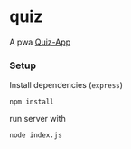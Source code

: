 # quiz

A pwa [Quiz-App](https://antvil.github.io/quiz/)


### Setup

Install dependencies (`express`)
```
npm install
```

run server with
```
node index.js
```
